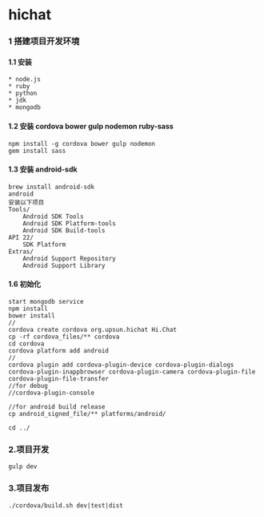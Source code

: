 hichat
==========

### 1 搭建项目开发环境

#### 1.1 安装
    * node.js
    * ruby
    * python
    * jdk
    * mongodb
#### 1.2 安装 cordova bower gulp nodemon ruby-sass
    npm install -g cordova bower gulp nodemon
    gem install sass
#### 1.3 安装 android-sdk 
    brew install android-sdk
    android 
    安装以下项目
    Tools/
        Android SDK Tools
        Android SDK Platform-tools
        Android SDK Build-tools
    API 22/
        SDK Platform
    Extras/
        Android Support Repository
        Android Support Library
#### 1.6 初始化
    start mongodb service
    npm install
    bower install
    //
    cordova create cordova org.upsun.hichat Hi.Chat
    cp -rf cordova_files/** cordova
    cd cordova
    cordova platform add android
    //
    cordova plugin add cordova-plugin-device cordova-plugin-dialogs cordova-plugin-inappbrowser cordova-plugin-camera cordova-plugin-file cordova-plugin-file-transfer
    //for debug 
    //cordova-plugin-console
    
    //for android build release       
    cp android_signed_file/** platforms/android/
    
    cd ../
    
### 2.项目开发
    gulp dev

### 3.项目发布
    ./cordova/build.sh dev|test|dist



